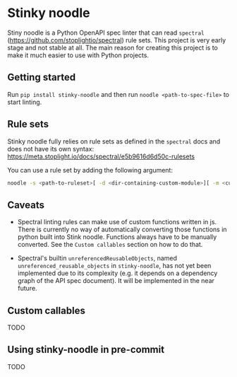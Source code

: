 # Stinky noodle

Stiny noodle is a Python OpenAPI spec linter that can read `spectral` (https://github.com/stoplightio/spectral) rule sets. This project is very early stage and not stable at all. The main reason for creating this project is to make it much easier to use with Python projects.

## Getting started

Run `pip install stinky-noodle` and then run `noodle <path-to-spec-file>` to start linting.

## Rule sets

Stinky noodle fully relies on rule sets as defined in the `spectral` docs and does not have its own syntax:
https://meta.stoplight.io/docs/spectral/e5b9616d6d50c-rulesets

You can use a rule set by adding the following argument:

```bash
noodle -s <path-to-ruleset>[ -d <dir-containing-custom-module>][ -m <cusom-module-name>] <path-to-spec-file>
```

## Caveats

- Spectral linting rules can make use of custom functions written in js. There is currently no way of automatically converting those functions in python built into Stink noodle. Functions always have to be manually converted. See the `Custom callables` section on how to do that.

- Spectral's builtin `unreferencedReusableObjects`, named `unreferenced_reusable_objects` in `stinky-noodle`, has not yet been implemented due to its complexity (e.g. it depends on a dependency graph of the API spec document). It will be implemented in the near future.

## Custom callables

TODO

## Using stinky-noodle in pre-commit

TODO
